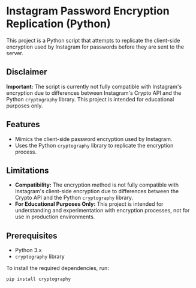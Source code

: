 # Instagram Password Encryption Replication (Python)

This project is a Python script that attempts to replicate the client-side encryption used by Instagram for passwords before they are sent to the server. 

## Disclaimer
**Important:** The script is currently not fully compatible with Instagram's encryption due to differences between Instagram's Crypto API and the Python `cryptography` library. This project is intended for educational purposes only.

## Features
- Mimics the client-side password encryption used by Instagram.
- Uses the Python `cryptography` library to replicate the encryption process.

## Limitations
- **Compatibility:** The encryption method is not fully compatible with Instagram's client-side encryption due to differences between the Crypto API and the Python `cryptography` library.
- **For Educational Purposes Only:** This project is intended for understanding and experimentation with encryption processes, not for use in production environments.

## Prerequisites
- Python 3.x
- `cryptography` library

To install the required dependencies, run:
```bash
pip install cryptography
